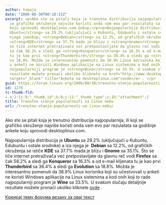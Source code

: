```yaml
---
author: tomaja
date: "2006-08-30T00:18:15Z"
excerpt: <p>Ako ste se pitali koja je trenutno distribucija najpopularnija, ili koji
  se grafičko okruženje najviše koristi onda vam evo par rezulatata sa godišnje ankete
  koju sprovodi desktoplinux.com.&nbsp;</p><p>Najpopularnija distribucija je<strong>
  Ubuntu</strong> sa 29.2% (uključujući u Kubuntu, Edubuntu i ostale srodnike) a iza
  njega je&nbsp; <strong>Debian</strong> sa 12.2%, od grafičkih okruženja se ističe
  <strong>KDE</strong> sa 37.7% mada je blizu i <strong>Gnome</strong> sa 35.1%. &Scaron;to
  se tiče internet pretraživača već pretpostavljate da glavnu reč vodi <strong>Firefox</strong>
  sa čak 58.2% a sledi ga <strong>Konqueror</strong> sa 16.3% a od e-mail klijenata
  tu je kao prvi <strong>Thunderbird</strong> sa 36.4% a sledi ga <strong>Evolution</strong>
  sa 18.8%. Možda je interesantno pomenuti da 38.9% Linux korisnika koji su učestvovali
  u anketi ne koristi Windows aplikacije na Linux sistemima a kod onih koji to rade
  najpopularniji program je <strong>Wine</strong> sa 33.5%. U svakom slučaju detaljnije
  rezultate možete pronaći ukoliko kliknete <a href="http://www.desktoplinux.com/cgi-bin/survey/survey.cgi?view=archive&amp;id=0821200617613"
  target="_blank" title="Anketa na desktoplinux.com">ovde</a> . </p>
guid: https://forum.linuxo.org/2006/08/30/trenutno-stanje-popularnosti-na-linux-nebu/
id: 1276
tc-thumb-fld:
- a:2:{s:9:"_thumb_id";b:0;s:11:"_thumb_type";s:10:"attachment";}
title: Trenutno stanje popularnosti na Linux nebu
url: /trenutno-stanje-popularnosti-na-linux-nebu/
---
```

Ako ste se pitali koja je trenutno distribucija najpopularnija, ili koji se grafičko okruženje najviše koristi onda vam evo par rezulatata sa godišnje ankete koju sprovodi desktoplinux.com.&nbsp;

Najpopularnija distribucija je **Ubuntu** sa 29.2% (uključujući u Kubuntu, Edubuntu i ostale srodnike) a iza njega je&nbsp; **Debian** sa 12.2%, od grafičkih okruženja se ističe **KDE** sa 37.7% mada je blizu i **Gnome** sa 35.1%. &Scaron;to se tiče internet pretraživača već pretpostavljate da glavnu reč vodi **Firefox** sa čak 58.2% a sledi ga **Konqueror** sa 16.3% a od e-mail klijenata tu je kao prvi **Thunderbird** sa 36.4% a sledi ga **Evolution** sa 18.8%. Možda je interesantno pomenuti da 38.9% Linux korisnika koji su učestvovali u anketi ne koristi Windows aplikacije na Linux sistemima a kod onih koji to rade najpopularniji program je **Wine** sa 33.5%. U svakom slučaju detaljnije rezultate možete pronaći ukoliko kliknete <a href="http://www.desktoplinux.com/cgi-bin/survey/survey.cgi?view=archive&id=0821200617613" target="_blank" title="Anketa na desktoplinux.com">ovde</a> . 

<!--break-->

[Креирај тему форума везану за овај текст](https://linuxo.org/nova-tema-na-forumu/?se_pid=1276)